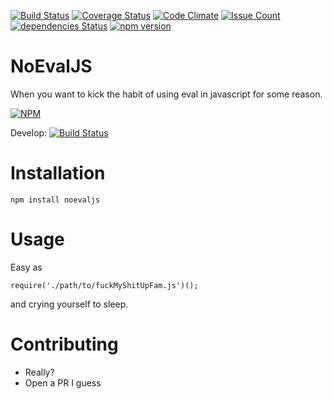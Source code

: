 [![Build Status](https://travis-ci.org/asciifaceman/noevaljs.svg?branch=master)](https://travis-ci.org/asciifaceman/noevaljs) [![Coverage Status](https://coveralls.io/repos/github/asciifaceman/noevaljs/badge.svg?branch=develop)](https://coveralls.io/github/asciifaceman/noevaljs?branch=develop) [![Code Climate](https://codeclimate.com/github/asciifaceman/noevaljs/badges/gpa.svg)](https://codeclimate.com/github/asciifaceman/noevaljs) [![Issue Count](https://codeclimate.com/github/asciifaceman/noevaljs/badges/issue_count.svg)](https://codeclimate.com/github/asciifaceman/noevaljs) [![dependencies Status](https://david-dm.org/asciifaceman/noevaljs/status.svg)](https://david-dm.org/asciifaceman/noevaljs) [![npm version](https://badge.fury.io/js/noevaljs.svg)](https://badge.fury.io/js/noevaljs)
# NoEvalJS
When you want to kick the habit of using eval in javascript for some reason.

[![NPM](https://nodei.co/npm/noevaljs.png?downloads=true&downloadRank=true&stars=true)](https://nodei.co/npm/noevaljs/)

Develop: [![Build Status](https://travis-ci.org/asciifaceman/noevaljs.svg?branch=develop)](https://travis-ci.org/asciifaceman/noevaljs)


# Installation
`npm install noevaljs`

# Usage
Easy as 

 `require('./path/to/fuckMyShitUpFam.js')();`

 and crying yourself to sleep.

# Contributing
* Really?
* Open a PR I guess